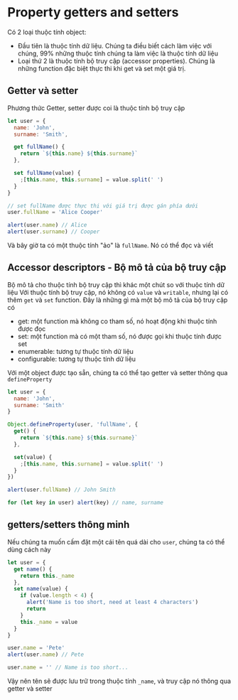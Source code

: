 # Property getters and setters

Có 2 loại thuộc tính object:

- Đầu tiên là thuộc tính dữ liệu. Chúng ta điều biết cách làm việc với chúng, 99% những thuộc tính chúng ta làm việc là thuộc tính dữ liệu
- Loại thứ 2 là thuộc tính bộ truy cập (accessor properties). Chúng là những function đặc biệt thực thi khi get và set một giá trị.

## Getter và setter

Phương thức Getter, setter được coi là thuộc tính bộ truy cập

```javascript
let user = {
  name: 'John',
  surname: 'Smith',

  get fullName() {
    return `${this.name} ${this.surname}`
  },

  set fullName(value) {
    ;[this.name, this.surname] = value.split(' ')
  }
}

// set fullName được thực thi với giá trị được gán phía dưới
user.fullName = 'Alice Cooper'

alert(user.name) // Alice
alert(user.surname) // Cooper
```

Và bây giờ ta có một thuộc tính "ảo" là `fullName`. Nó có thể đọc và viết

## Accessor descriptors - Bộ mô tả của bộ truy cập

Bộ mô tả cho thuộc tính bộ truy cập thì khác một chút so với thuộc tính dữ liệu
Với thuộc tính bộ truy cập, nó không có `value` và `writable`, nhưng lại có thêm `get` và `set` function.
Đây là những gì mà một bộ mô tả của bộ truy cập có

- get: một function mà không co tham số, nó hoạt động khi thuộc tính được đọc
- set: một function mà có một tham số, nó được gọi khi thuộc tính được set
- enumerable: tương tự thuộc tính dữ liệu
- configurable: tương tự thuộc tính dữ liệu

Với một object được tạo sẵn, chúng ta có thể tạo getter và setter thông qua `defineProperty`

```javascript
let user = {
  name: 'John',
  surname: 'Smith'
}

Object.defineProperty(user, 'fullName', {
  get() {
    return `${this.name} ${this.surname}`
  },

  set(value) {
    ;[this.name, this.surname] = value.split(' ')
  }
})

alert(user.fullName) // John Smith

for (let key in user) alert(key) // name, surname
```

## getters/setters thông minh

Nếu chúng ta muốn cấm đặt một cái tên quá dài cho `user`, chúng ta có thể dùng cách này

```javascript
let user = {
  get name() {
    return this._name
  },
  set name(value) {
    if (value.length < 4) {
      alert('Name is too short, need at least 4 characters')
      return
    }
    this._name = value
  }
}

user.name = 'Pete'
alert(user.name) // Pete

user.name = '' // Name is too short...
```

Vậy nên tên sẽ được lưu trữ trong thuộc tính `_name`, và truy cập nó thông qua getter và setter
